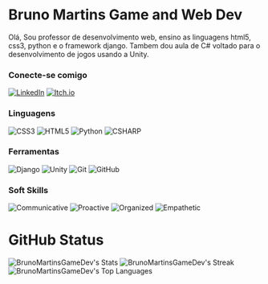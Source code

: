 # Bruno Martins Game and Web Dev
Olá, Sou professor de desenvolvimento web, ensino as linguagens html5, css3, python e o framework django.
Tambem dou aula de C# voltado para o desenvolvimento de jogos usando a Unity.
### Conecte-se comigo
[![LinkedIn](https://img.shields.io/badge/Linkedin%20-000000?style=for-the-badge&logo=linkedin)](https://www.linkedin.com/in/brunomartinsgamedev/)        [![Itch.io](https://img.shields.io/badge/Itch%20io-000000?style=for-the-badge&logo=itchdotio&logoColor=ffffff)](https://bruneca.itch.io)
### Linguagens
![CSS3](https://img.shields.io/badge/Css03%20-000000?style=for-the-badge&logo=css3&logoColor=ffffff) ![HTML5](https://img.shields.io/badge/Html05%20-000000?style=for-the-badge&logo=html5&logoColor=ffffff) ![Python](https://img.shields.io/badge/Python%20-000000?style=for-the-badge&logo=python&logoColor=ffffff) ![CSHARP](https://img.shields.io/badge/CSharp%20-000000?style=for-the-badge&logo=csharp&logoColor=ffffff)

### Ferramentas
![Django](https://img.shields.io/badge/Django%20-000000?style=for-the-badge&logo=django&logoColor=ffffff) ![Unity](https://img.shields.io/badge/unity%20-000000?style=for-the-badge&logo=unity&logoColor=ffffff)
![Git](https://img.shields.io/badge/git%20-000000?style=for-the-badge&logo=git&logoColor=ffffff) ![GitHub](https://img.shields.io/badge/github%20-000000?style=for-the-badge&logo=github&logoColor=ffffff) 

### Soft Skills
![Communicative](https://img.shields.io/badge/Communicative-000000?style=for-the-badge)
![Proactive](https://img.shields.io/badge/ProActive-000000?style=for-the-badge)
![Organized](https://img.shields.io/badge/Organized-000000?style=for-the-badge)
![Empathetic](https://img.shields.io/badge/Empathetic-000000?style=for-the-badge)

# GitHub Status
![BrunoMartinsGameDev's Stats](https://github-readme-stats.vercel.app/api?username=BrunoMartinsGameDev&theme=midnight-purple&show_icons=true&hide_border=false&count_private=true)
![BrunoMartinsGameDev's Streak](https://github-readme-streak-stats.herokuapp.com/?user=BrunoMartinsGameDev&theme=midnight-purple&hide_border=false)
![BrunoMartinsGameDev's Top Languages](https://github-readme-stats.vercel.app/api/top-langs/?username=BrunoMartinsGameDev&theme=midnight-purple&show_icons=true&hide_border=false&layout=compact)